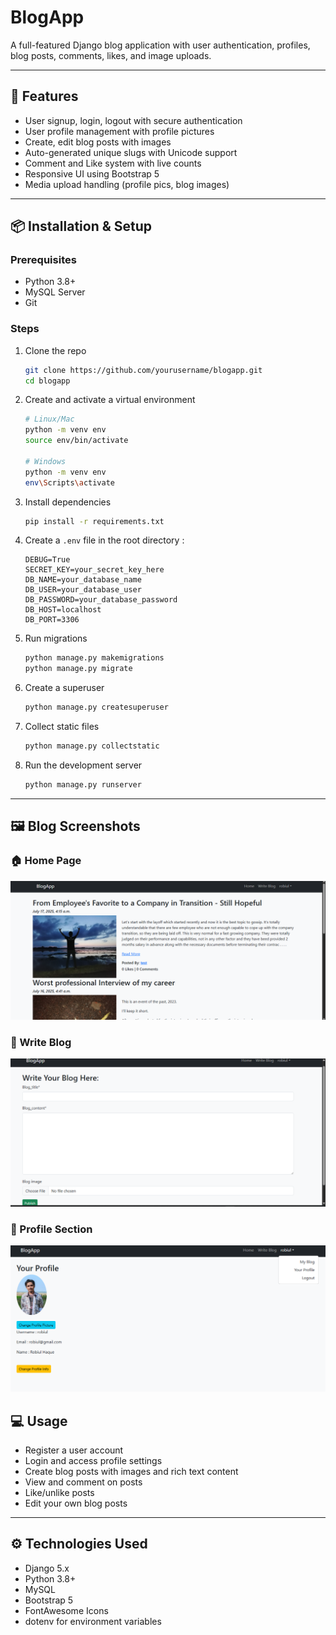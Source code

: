# BlogApp

A full-featured Django blog application with user authentication, profiles, blog posts, comments, likes, and image uploads.

---

## 🚀 Features

- User signup, login, logout with secure authentication  
- User profile management with profile pictures  
- Create, edit blog posts with images  
- Auto-generated unique slugs with Unicode support  
- Comment and Like system with live counts  
- Responsive UI using Bootstrap 5  
- Media upload handling (profile pics, blog images)  

---

## 📦 Installation & Setup

### Prerequisites

- Python 3.8+  
- MySQL Server  
- Git  

### Steps

1. Clone the repo

    ```bash
    git clone https://github.com/yourusername/blogapp.git
    cd blogapp
    ```

2. Create and activate a virtual environment

    ```bash
    # Linux/Mac
    python -m venv env
    source env/bin/activate

    # Windows
    python -m venv env
    env\Scripts\activate
    ```

3. Install dependencies

    ```bash
    pip install -r requirements.txt
    ```

4. Create a `.env` file in the root directory :

    ```
    DEBUG=True
    SECRET_KEY=your_secret_key_here
    DB_NAME=your_database_name
    DB_USER=your_database_user
    DB_PASSWORD=your_database_password
    DB_HOST=localhost
    DB_PORT=3306
    ```

5. Run migrations

    ```bash
    python manage.py makemigrations
    python manage.py migrate
    ```

6. Create a superuser

    ```bash
    python manage.py createsuperuser
    ```

7. Collect static files

    ```bash
    python manage.py collectstatic
    ```

8. Run the development server

    ```bash
    python manage.py runserver
    ```

---
## 🖼️ Blog Screenshots

### 🏠 Home Page
![Home Page](images/Homepage.png)

### 📝 Write Blog
![Write Blog](images/write%20blog.png)

### 👤 Profile Section
![Profile](images/your%20profile.png)


## 💻 Usage

- Register a user account  
- Login and access profile settings  
- Create blog posts with images and rich text content  
- View and comment on posts  
- Like/unlike posts  
- Edit your own blog posts  

---

## ⚙️ Technologies Used

- Django 5.x  
- Python 3.8+  
- MySQL  
- Bootstrap 5  
- FontAwesome Icons  
- dotenv for environment variables  
